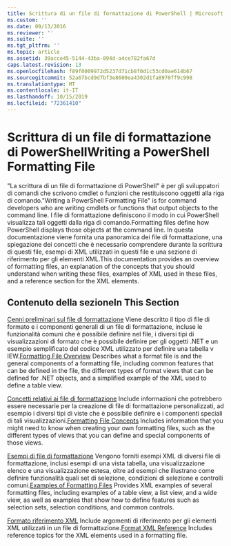 ```yaml
---
title: Scrittura di un file di formattazione di PowerShell | Microsoft Docs
ms.custom: ''
ms.date: 09/13/2016
ms.reviewer: ''
ms.suite: ''
ms.tgt_pltfrm: ''
ms.topic: article
ms.assetid: 39acce45-5144-43ba-894d-a4ce782fa67d
caps.latest.revision: 13
ms.openlocfilehash: f89f0009972d5237d71cb8f0d1c53cd0ae614b67
ms.sourcegitcommit: 52a67bcd9d7bf3e8600ea4302d1fa8970ff9c998
ms.translationtype: MT
ms.contentlocale: it-IT
ms.lasthandoff: 10/15/2019
ms.locfileid: "72361410"
---
```

# <a name="writing-a-powershell-formatting-file"></a><span data-ttu-id="3a1bc-102">Scrittura di un file di formattazione di PowerShell</span><span class="sxs-lookup"><span data-stu-id="3a1bc-102">Writing a PowerShell Formatting File</span></span>

<span data-ttu-id="3a1bc-103">"La scrittura di un file di formattazione di PowerShell" è per gli sviluppatori di comandi che scrivono cmdlet o funzioni che restituiscono oggetti alla riga di comando.</span><span class="sxs-lookup"><span data-stu-id="3a1bc-103">"Writing a PowerShell Formatting File" is for command developers who are writing cmdlets or functions that output objects to the command line.</span></span> <span data-ttu-id="3a1bc-104">I file di formattazione definiscono il modo in cui PowerShell visualizza tali oggetti dalla riga di comando.</span><span class="sxs-lookup"><span data-stu-id="3a1bc-104">Formatting files define how PowerShell displays those objects at the command line.</span></span> <span data-ttu-id="3a1bc-105">In questa documentazione viene fornita una panoramica dei file di formattazione, una spiegazione dei concetti che è necessario comprendere durante la scrittura di questi file, esempi di XML utilizzati in questi file e una sezione di riferimento per gli elementi XML.</span><span class="sxs-lookup"><span data-stu-id="3a1bc-105">This documentation provides an overview of formatting files, an explanation of the concepts that you should understand when writing these files, examples of XML used in these files, and a reference section for the XML elements.</span></span>

## <a name="in-this-section"></a><span data-ttu-id="3a1bc-106">Contenuto della sezione</span><span class="sxs-lookup"><span data-stu-id="3a1bc-106">In This Section</span></span>

<span data-ttu-id="3a1bc-107">[Cenni preliminari sul file di formattazione](./formatting-file-overview.md) Viene descritto il tipo di file di formato e i componenti generali di un file di formattazione, incluse le funzionalità comuni che è possibile definire nel file, i diversi tipi di visualizzazioni di formato che è possibile definire per gli oggetti .NET e un esempio semplificato del codice XML utilizzato per definire una tabella v IEW.</span><span class="sxs-lookup"><span data-stu-id="3a1bc-107">[Formatting File Overview](./formatting-file-overview.md) Describes what a format file is and the general components of a formatting file, including common features that can be defined in the file, the different types of format views that can be defined for .NET objects, and a simplified example of the XML used to define a table view.</span></span>

<span data-ttu-id="3a1bc-108">[Concetti relativi ai file di formattazione](./formatting-file-concepts.md) Include informazioni che potrebbero essere necessarie per la creazione di file di formattazione personalizzati, ad esempio i diversi tipi di viste che è possibile definire e i componenti speciali di tali visualizzazioni.</span><span class="sxs-lookup"><span data-stu-id="3a1bc-108">[Formatting File Concepts](./formatting-file-concepts.md) Includes information that you might need to know when creating your own formatting files, such as the different types of views that you can define and special components of those views.</span></span>

<span data-ttu-id="3a1bc-109">[Esempi di file di formattazione](./examples-of-formatting-files.md) Vengono forniti esempi XML di diversi file di formattazione, inclusi esempi di una vista tabella, una visualizzazione elenco e una visualizzazione estesa, oltre ad esempi che illustrano come definire funzionalità quali set di selezione, condizioni di selezione e controlli comuni.</span><span class="sxs-lookup"><span data-stu-id="3a1bc-109">[Examples of Formatting Files](./examples-of-formatting-files.md) Provides XML examples of several formatting files, including examples of a table view, a list view, and a wide view, as well as examples that show how to define features such as selection sets, selection conditions, and common controls.</span></span>

<span data-ttu-id="3a1bc-110">[Formato riferimento XML](./format-schema-xml-reference.md) Include argomenti di riferimento per gli elementi XML utilizzati in un file di formattazione.</span><span class="sxs-lookup"><span data-stu-id="3a1bc-110">[Format XML Reference](./format-schema-xml-reference.md) Includes reference topics for the XML elements used in a formatting file.</span></span>
